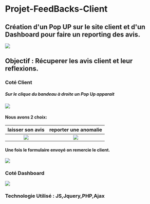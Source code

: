 # Projet-FeedBacks-Client
## Création d'un Pop UP sur le site client et d'un Dashboard pour faire un reporting des avis.
![](https://i.imgur.com/jEz7Fk7.png)
## Objectif : Récuperer les avis client et leur reflexions.

### Coté Client
##### Sur le clique du bandeau à droite un Pop Up apparait
![](https://i.imgur.com/jEz7Fk7.png)
#### Nous avons 2 choix:

laisser son avis                     |  reporter une anomalie
:-------------------------:          |:-------------------------:
![](https://i.imgur.com/Z2yLH4i.png) | ![](https://i.imgur.com/ArVg1yH.png)

#### Une fois le formulaire envoyé on remercie le client.
![](https://i.imgur.com/rdp4mmY.png)

### Coté Dashboard
![](https://i.imgur.com/jEz7Fk7.png)

### Technologie Utilisé : JS,Jquery,PHP,Ajax
